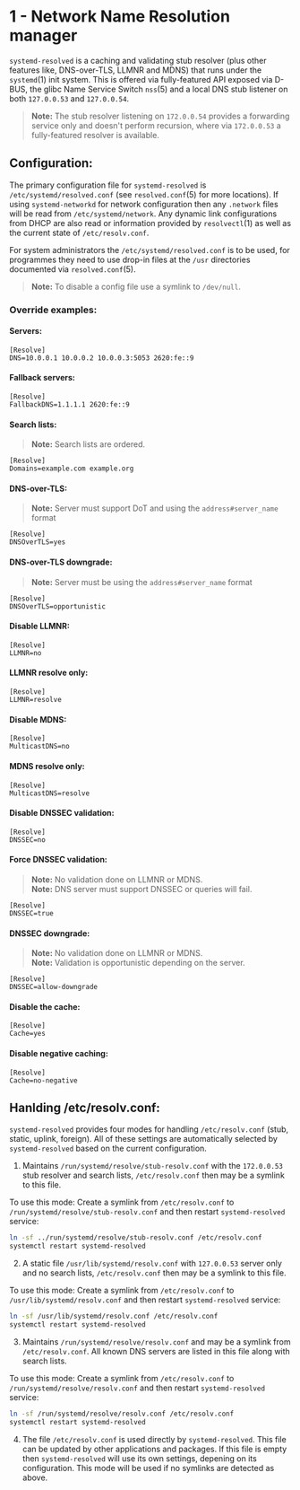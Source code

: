 # 1 - Network Name Resolution manager

`systemd-resolved` is a caching and validating stub resolver (plus other features like, DNS-over-TLS, LLMNR and MDNS) that runs under the `systemd`(1) init system. This is offered via fully-featured API exposed via D-BUS, the glibc Name Service Switch `nss`(5) and a local DNS stub listener on both `127.0.0.53` and `127.0.0.54`.

> **Note:** The stub resolver listening on `172.0.0.54` provides a forwarding service only and doesn't perform recursion, where via `172.0.0.53` a fully-featured resolver is available.

## Configuration:

The primary configuration file for `systemd-resolved` is `/etc/systemd/resolved.conf` (see `resolved.conf`(5) for more locations). If using `systemd-networkd` for network configuration then any `.network` files will be read from `/etc/systemd/network`. Any dynamic link configurations from DHCP are also read or information provided by `resolvectl`(1) as well as the current state of `/etc/resolv.conf`.

For system administrators the `/etc/systemd/resolved.conf` is to be used, for programmes they need to use drop-in files at the `/usr` directories documented via `resolved.conf`(5).

> **Note:** To disable a config file use a symlink to `/dev/null`.

### Override examples:

#### Servers:

```plaintext
[Resolve]
DNS=10.0.0.1 10.0.0.2 10.0.0.3:5053 2620:fe::9
```

#### Fallback servers:

```plaintext
[Resolve]
FallbackDNS=1.1.1.1 2620:fe::9
```

#### Search lists:

> **Note:** Search lists are ordered.

```plaintext
[Resolve]
Domains=example.com example.org 
```

#### DNS-over-TLS:

> **Note:** Server must support DoT and using the `address#server_name` format

```plaintext
[Resolve]
DNSOverTLS=yes
```

#### DNS-over-TLS downgrade:

> **Note:** Server must be using the `address#server_name` format

```plaintext
[Resolve]
DNSOverTLS=opportunistic
```

#### Disable LLMNR:

```plaintext
[Resolve]
LLMNR=no
```

#### LLMNR resolve only:

```plaintext
[Resolve]
LLMNR=resolve
```

#### Disable MDNS:

```plaintext
[Resolve]
MulticastDNS=no
```

#### MDNS resolve only:

```plaintext
[Resolve]
MulticastDNS=resolve
```

#### Disable DNSSEC validation:

```plaintext
[Resolve]
DNSSEC=no
```

#### Force DNSSEC validation:

> **Note:** No validation done on LLMNR or MDNS.<br>
> **Note:** DNS server must support DNSSEC or queries will fail.

```plaintext
[Resolve]
DNSSEC=true
```

#### DNSSEC downgrade:

> **Note:** No validation done on LLMNR or MDNS.<br>
> **Note:** Validation is opportunistic depending on the server.

```plaintext
[Resolve]
DNSSEC=allow-downgrade
```

#### Disable the cache:

```plaintext
[Resolve]
Cache=yes
```

#### Disable negative caching:

```plaintext
[Resolve]
Cache=no-negative
```

## Hanlding /etc/resolv.conf:

`systemd-resolved` provides four modes for handling `/etc/resolv.conf` (stub, static, uplink, foreign). All of these settings are automatically selected by `systemd-resolved` based on the current configuration.

1. Maintains `/run/systemd/resolve/stub-resolv.conf` with the `172.0.0.53` stub resolver and search lists, `/etc/resolv.conf` then may be a symlink to this file.

To use this mode: Create a symlink from `/etc/resolv.conf` to `/run/systemd/resolve/stub-resolv.conf` and then restart `systemd-resolved` service:

```bash
ln -sf ../run/systemd/resolve/stub-resolv.conf /etc/resolv.conf
systemctl restart systemd-resolved
```

2. A static file `/usr/lib/systemd/resolv.conf` with `127.0.0.53` server only and no search lists, `/etc/resolv.conf` then may be a symlink to this file.

To use this mode: Create a symlink from `/etc/resolv.conf` to `/usr/lib/systemd/resolv.conf` and then restart `systemd-resolved` service:

```bash
ln -sf /usr/lib/systemd/resolv.conf /etc/resolv.conf
systemctl restart systemd-resolved
```

3. Maintains `/run/systemd/resolve/resolv.conf` and may be a symlink from `/etc/resolv.conf`. All known DNS servers are listed in this file along with search lists. 

To use this mode: Create a symlink from `/etc/resolv.conf` to `/run/systemd/resolve/resolv.conf` and then restart `systemd-resolved` service:

```bash
ln -sf /run/systemd/resolve/resolv.conf /etc/resolv.conf
systemctl restart systemd-resolved
```

4. The file `/etc/resolv.conf` is used directly by `systemd-resolved`. This file can be updated by other applications and packages. If this file is empty then `systemd-resolved` will use its own settings, depening on its configuration. This mode will be used if no symlinks are detected as above.